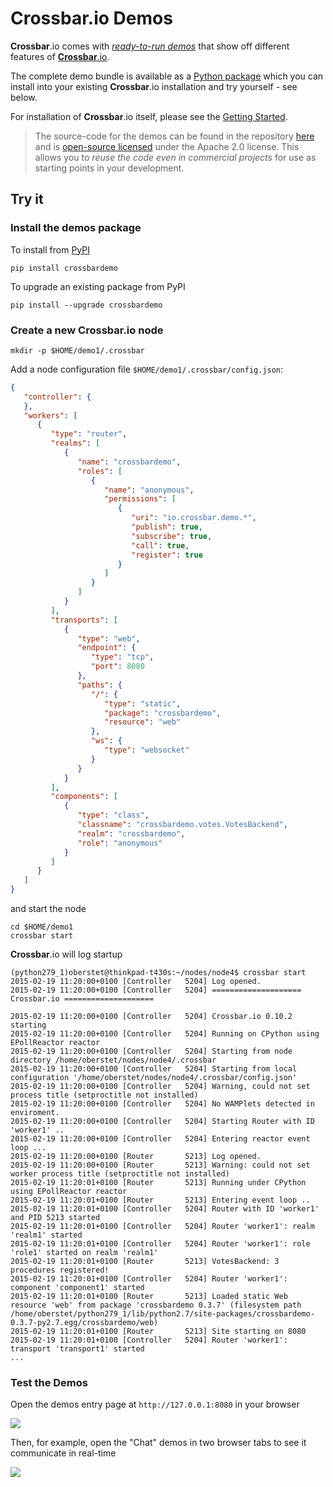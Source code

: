 # Crossbar.io Demos

**Crossbar**.io comes with [*ready-to-run demos*](https://demo.crossbar.io/) that show off different features of [**Crossbar**.io](http://crossbar.io/).

The complete demo bundle is available as a [Python package](https://pypi.python.org/pypi/crossbardemo) which you can install into your existing **Crossbar**.io installation and try yourself - see below.

For installation of **Crossbar**.io itself, please see the [Getting Started](https://github.com/crossbario/crossbar/wiki#getting-started).

> The source-code for the demos can be found in the repository [here](https://github.com/crossbario/crossbardemo/tree/master/crossbardemo/crossbardemo/web) and is [open-source licensed](https://github.com/crossbario/crossbardemo/blob/master/crossbardemo/LICENSE) under the Apache 2.0 license. This allows you to *reuse the code even in commercial projects* for use as starting points in your development.
> 

## Try it

### Install the demos package

To install from [PyPI](https://pypi.python.org/pypi/crossbardemo)

```shell
pip install crossbardemo
```

To upgrade an existing package from PyPI
	
```shell
pip install --upgrade crossbardemo
```

### Create a new Crossbar.io node

```shell
mkdir -p $HOME/demo1/.crossbar
```

Add a node configuration file `$HOME/demo1/.crossbar/config.json`:

```json
{
   "controller": {
   },
   "workers": [
      {
         "type": "router",
         "realms": [
            {
               "name": "crossbardemo",
               "roles": [
                  {
                     "name": "anonymous",
                     "permissions": [
                        {
                           "uri": "io.crossbar.demo.*",
                           "publish": true,
                           "subscribe": true,
                           "call": true,
                           "register": true
                        }
                     ]
                  }
               ]
            }
         ],
         "transports": [
            {
               "type": "web",
               "endpoint": {
                  "type": "tcp",
                  "port": 8080
               },
               "paths": {
                  "/": {
                     "type": "static",
                     "package": "crossbardemo",
                     "resource": "web"
                  },
                  "ws": {
                     "type": "websocket"
                  }
               }
            }
         ],
         "components": [
            {
               "type": "class",
               "classname": "crossbardemo.votes.VotesBackend",
               "realm": "crossbardemo",
               "role": "anonymous"
            }
         ]
      }
   ]
}
```

and start the node

```shell
cd $HOME/demo1
crossbar start
```

**Crossbar**.io will log startup

```shell
(python279_1)oberstet@thinkpad-t430s:~/nodes/node4$ crossbar start
2015-02-19 11:20:00+0100 [Controller   5204] Log opened.
2015-02-19 11:20:00+0100 [Controller   5204] ==================== Crossbar.io ====================
    
2015-02-19 11:20:00+0100 [Controller   5204] Crossbar.io 0.10.2 starting
2015-02-19 11:20:00+0100 [Controller   5204] Running on CPython using EPollReactor reactor
2015-02-19 11:20:00+0100 [Controller   5204] Starting from node directory /home/oberstet/nodes/node4/.crossbar
2015-02-19 11:20:00+0100 [Controller   5204] Starting from local configuration '/home/oberstet/nodes/node4/.crossbar/config.json'
2015-02-19 11:20:00+0100 [Controller   5204] Warning, could not set process title (setproctitle not installed)
2015-02-19 11:20:00+0100 [Controller   5204] No WAMPlets detected in enviroment.
2015-02-19 11:20:00+0100 [Controller   5204] Starting Router with ID 'worker1' ..
2015-02-19 11:20:00+0100 [Controller   5204] Entering reactor event loop ...
2015-02-19 11:20:00+0100 [Router       5213] Log opened.
2015-02-19 11:20:00+0100 [Router       5213] Warning: could not set worker process title (setproctitle not installed)
2015-02-19 11:20:01+0100 [Router       5213] Running under CPython using EPollReactor reactor
2015-02-19 11:20:01+0100 [Router       5213] Entering event loop ..
2015-02-19 11:20:01+0100 [Controller   5204] Router with ID 'worker1' and PID 5213 started
2015-02-19 11:20:01+0100 [Controller   5204] Router 'worker1': realm 'realm1' started
2015-02-19 11:20:01+0100 [Controller   5204] Router 'worker1': role 'role1' started on realm 'realm1'
2015-02-19 11:20:01+0100 [Router       5213] VotesBackend: 3 procedures registered!
2015-02-19 11:20:01+0100 [Controller   5204] Router 'worker1': component 'component1' started
2015-02-19 11:20:01+0100 [Router       5213] Loaded static Web resource 'web' from package 'crossbardemo 0.3.7' (filesystem path /home/oberstet/python279_1/lib/python2.7/site-packages/crossbardemo-0.3.7-py2.7.egg/crossbardemo/web)
2015-02-19 11:20:01+0100 [Router       5213] Site starting on 8080
2015-02-19 11:20:01+0100 [Controller   5204] Router 'worker1': transport 'transport1' started
...
```

### Test the Demos

Open the demos entry page at `http://127.0.0.1:8080` in your browser

![](design/shot_demos_home.png)

Then, for example, open the "Chat" demos in two browser tabs to see it communicate in real-time

![](design/shot_demos_chat.png)

